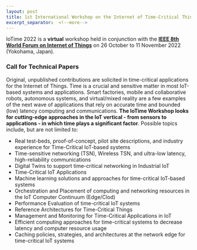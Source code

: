 ```yaml
---
layout: post
title: 1st International Workshop on the Internet of Time-Critical Things
excerpt_separator:  <!--more-->
---
```


 IoTime 2022 is a **virtual** workshop held in conjunction with the **[IEEE 8th World Forum on Internet of Things](https://wfiot2022.iot.ieee.org/)** on 26 October to 11 November 2022 (Yokohama, Japan).

### Call for Technical Papers

Original, unpublished contributions are solicited in time-critical applications for the Internet of Things. Time is a crucial and sensitive matter in most IoT-based systems and applications. Smart factories, mobile and collaborative robots, autonomous systems, and virtual/mixed reality are a few examples of the next wave of applications that rely on accurate time and bounded (low) latency computing and communications. **The IoTime Workshop looks for cutting-edge approaches in the IoT vertical - from sensors to applications - in which time plays a significant factor**. Possible topics include, but are not limited to:

- Real test-beds, proof-of-concept, pilot site descriptions, and industry experience for Time-Critical IoT-based systems
- Time-sensitive networking (TSN), Wireless TSN, and ultra-low latency, high-reliability communications
- Digital Twins to support time-critical networking in Industrial IoT
- Time-Critical IoT Applications
- Machine learning solutions and approaches for time-critical IoT-based systems
- Orchestration and Placement of computing and networking resources in the IoT Computer Continuum (Edge/Clod)
- Performance Evaluation of time-critical IoT systems
- Reference Architectures for Time-Critical Things
- Management and Monitoring for Time-Critical Applications in IoT
- Efficient computing approaches for time-critical systems to decrease latency and computer resource usage
- Caching policies, strategies, and architectures at the network edge for time-critical IoT systems

